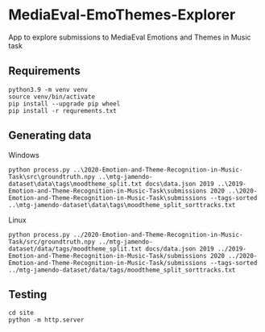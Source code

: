 # MediaEval-EmoThemes-Explorer
App to explore submissions to MediaEval Emotions and Themes in Music task

## Requirements
```shell
python3.9 -m venv venv
source venv/bin/activate
pip install --upgrade pip wheel
pip install -r requrements.txt
```

## Generating data
Windows
```shell
python process.py ..\2020-Emotion-and-Theme-Recognition-in-Music-Task\src\groundtruth.npy ..\mtg-jamendo-dataset\data\tags\moodtheme_split.txt docs\data.json 2019 ..\2019-Emotion-and-Theme-Recognition-in-Music-Task\submissions 2020 ..\2020-Emotion-and-Theme-Recognition-in-Music-Task\submissions --tags-sorted ..\mtg-jamendo-dataset\data\tags\moodtheme_split_sorttracks.txt
```

Linux
```shell
python process.py ../2020-Emotion-and-Theme-Recognition-in-Music-Task/src/groundtruth.npy ../mtg-jamendo-dataset/data/tags/moodtheme_split.txt docs/data.json 2019 ../2019-Emotion-and-Theme-Recognition-in-Music-Task/submissions 2020 ../2020-Emotion-and-Theme-Recognition-in-Music-Task/submissions --tags-sorted ../mtg-jamendo-dataset/data/tags/moodtheme_split_sorttracks.txt
```

## Testing
```shell
cd site
python -m http.server
```
